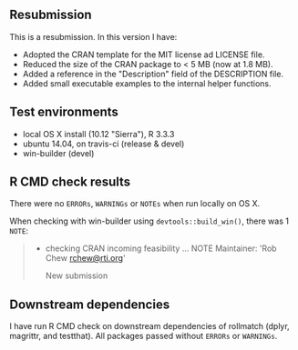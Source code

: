 
## Resubmission
This is a resubmission. In this version I have:

* Adopted the CRAN template for the MIT license ad LICENSE file.
* Reduced the size of the CRAN package to < 5 MB (now at 1.8 MB).
* Added a reference in the "Description" field of the DESCRIPTION file.
* Added small executable examples to the internal helper functions. 

## Test environments
* local OS X install (10.12 "Sierra"), R 3.3.3
* ubuntu 14.04, on travis-ci (release & devel) 
* win-builder (devel)

## R CMD check results
There were no `ERRORs`, `WARNINGs` or `NOTEs` when run locally on OS X.

When checking with win-builder using `devtools::build_win()`, there was 1 `NOTE`:

> * checking CRAN incoming feasibility ... NOTE
>   Maintainer: 'Rob Chew <rchew@rti.org>'
> 
>   New submission

## Downstream dependencies
I have run R CMD check on downstream dependencies of rollmatch (dplyr, magrittr, and testthat). All packages passed without `ERRORs` or `WARNINGs`.